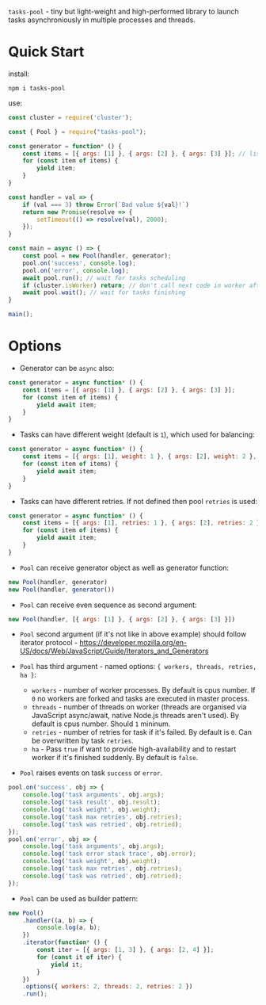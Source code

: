 `tasks-pool` - tiny but light-weight and high-performed library to launch tasks asynchroniously in multiple processes and threads.

Quick Start
===========

install:

```
npm i tasks-pool
```

use:

```js
const cluster = require('cluster');

const { Pool } = require("tasks-pool");

const generator = function* () {
    const items = [{ args: [1] }, { args: [2] }, { args: [3] }]; // list of arguments for handler
    for (const item of items) {
        yield item;
    }
}

const handler = val => {
    if (val === 3) throw Error(`Bad value ${val}!`)
    return new Promise(resolve => {
        setTimeout(() => resolve(val), 2000);
    });
}

const main = async () => {
    const pool = new Pool(handler, generator);
    pool.on('success', console.log);
    pool.on('error', console.log);
    await pool.run(); // wait for tasks scheduling
    if (cluster.isWorker) return; // don't call next code in worker after fork
    await pool.wait(); // wait for tasks finishing
}

main();
```

Options
=======

- Generator can be `async` also:

```js
const generator = async function* () {
    const items = [{ args: [1] }, { args: [2] }, { args: [3] }];
    for (const item of items) {
        yield await item;
    }
}
```

- Tasks can have different weight (default is `1`), which used for balancing:

```js
const generator = async function* () {
    const items = [{ args: [1], weight: 1 }, { args: [2], weight: 2 }, { args: [3], weight: 3 }];
    for (const item of items) {
        yield await item;
    }
}
```

- Tasks can have different retries. If not defined then pool `retries` is used:

```js
const generator = async function* () {
    const items = [{ args: [1], retries: 1 }, { args: [2], retries: 2 }, { args: [3], retries: 3 }];
    for (const item of items) {
        yield await item;
    }
}
```

- `Pool` can receive generator object as well as generator function:

```js
new Pool(handler, generator)
new Pool(handler, generator())
```

- `Pool` can receive even sequence as second argument:

```js
new Pool(handler, [{ args: [1] }, { args: [2] }, { args: [3] }])
```

- `Pool` second argument (if it's not like in above example) should follow iterator protocol - https://developer.mozilla.org/en-US/docs/Web/JavaScript/Guide/Iterators_and_Generators

- `Pool` has third argument - named options: `{ workers, threads, retries, ha }`:

    - `workers` - number of worker processes. By default is cpus number. If `0` no workers are forked and tasks are executed in master process.
    - `threads` - number of threads on worker (threads are organised via JavaScript async/await, native Node.js threads aren't used). By default is cpus number. Should `1` mininum.
    - `retries` - number of retries for task if it's failed. By default is `0`. Can be overwritten by task `retries`.
    - `ha` - Pass `true` if want to provide high-availability and to restart worker if it's finished suddenly. By default is `false`.

- `Pool` raises events on task `success` or `error`.

```js
pool.on('success', obj => {
    console.log('task arguments', obj.args);
    console.log('task result', obj.result);
    console.log('task weight', obj.weight);
    console.log('task max retries', obj.retries);
    console.log('task was retried', obj.retried);
});
pool.on('error', obj => {
    console.log('task arguments', obj.args);
    console.log('task error stack trace', obj.error);
    console.log('task weight', obj.weight);
    console.log('task max retries', obj.retries);
    console.log('task was retried', obj.retried);
});
```

- `Pool` can be used as builder pattern:

```js
new Pool()
    .handler((a, b) => {
        console.log(a, b);
    })
    .iterator(function* () {
        const iter = [{ args: [1, 3] }, { args: [2, 4] }];
        for (const it of iter) {
            yield it;
        }
    })
    .options({ workers: 2, threads: 2, retries: 2 })
    .run();
```